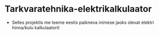 # Tarkvaratehnika-elektrikalkulaator
- Selles projektis me teeme eestis paikneva inimese jaoks olevat elektri hinna/kulu kalkulaatorit

